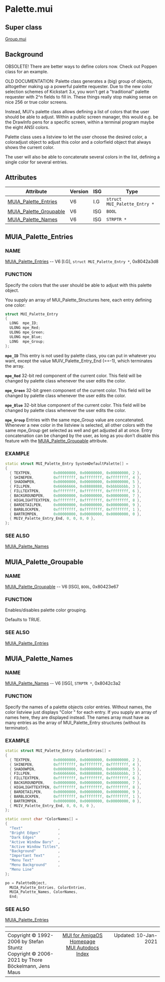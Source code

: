 # Palette.mui
## Super class
[Group.mui](MUI_Group.md)
## Background
OBSOLETE!
There are better ways to define colors now. Check out Poppen class for an
example.

OLD DOCUMENTATION:
Palette class generates a (big) group of objects, alltogether making up a
powerful palette requester. Due to the new color selection schemes of
Kickstart 3.x, you won't get a "traditional" palette requester with 2^n
fields to fill in. These things really stop making sense on nice 256 or true
color screens.

Instead, MUI's palette class allows defining a list of colors that the user
should be able to adjust. Within a public screen manager, this would e.g. be
the DrawInfo pens for a specific screen, within a terminal program maybe the
eight ANSI colors.

Palette class uses a listview to let the user choose the desired color, a
coloradjust object to adjust this color and a colorfield object that always
shows the current color.

The user will also be able to concatenate several colors in the list,
defining a single color for several entries.
## Attributes
Attribute|Version|ISG|Type
---------|-------|---|----
[MUIA_Palette_Entries](MUI_Palette.md/#MUIA_Palette_Entries)|V6|I.G|`struct MUI_Palette_Entry *`
[MUIA_Palette_Groupable](MUI_Palette.md/#MUIA_Palette_Groupable)|V6|ISG|`BOOL`
[MUIA_Palette_Names](MUI_Palette.md/#MUIA_Palette_Names)|V6|ISG|`STRPTR *`

## MUIA_Palette_Entries
### NAME
[MUIA_Palette_Entries](MUI_Palette.md/#MUIA_Palette_Entries) -- V6 [I.G], `struct MUI_Palette_Entry *`, 0x8042a3d8

### FUNCTION
Specify the colors that the user should be able to adjust with this palette
object.

You supply an array of MUI_Palette_Structures here, each entry defining one
color:

```c++
struct MUI_Palette_Entry
{
  LONG  mpe_ID;
  ULONG mpe_Red;
  ULONG mpe_Green;
  ULONG mpe_Blue;
  LONG  mpe_Group;
};
```

**`mpe_ID`**
     This entry is not used by palette class, you can put in whatever
     you want, except the value MUIV_Palette_Entry_End (==-1), which
     terminates the array.

**`mpe_Red`**
     32-bit red component of the current color. This field will be
     changed by palette class whenever the user edits the color.

**`mpe_Green`**
     32-bit green component of the current color. This field will be
     changed by palette class whenever the user edits the color.

**`mpe_Blue`**
     32-bit blue component of the current color. This field will be
     changed by palette class whenever the user edits the color.

**`mpe_Group`**
     Entries with the same mpe_Group value are concatenated. Whenever
     a new color in the listview is selected, all other colors with
     the same mpe_Group get selected as well and get adjusted all at
     once.
     Entry concatenation can be changed by the user, as long as you
     don't disable this feature with the [MUIA_Palette_Groupable](MUI_Palette.md/#MUIA_Palette_Groupable)
     attribute.

### EXAMPLE
```c++
static struct MUI_Palette_Entry SystemDefaultPalette[] =
{
  { TEXTPEN,          0x00000000, 0x00000000, 0x00000000, 2 },
  { SHINEPEN,         0xffffffff, 0xffffffff, 0xffffffff, 4 },
  { SHADOWPEN,        0x00000000, 0x00000000, 0x00000000, 5 },
  { FILLPEN,          0x66666666, 0x88888888, 0xbbbbbbbb, 3 },
  { FILLTEXTPEN,      0xffffffff, 0xffffffff, 0xffffffff, 6 },
  { BACKGROUNDPEN,    0x00000000, 0x00000000, 0x00000000, 7 },
  { HIGHLIGHTTEXTPEN, 0xffffffff, 0xffffffff, 0xffffffff, 8 },
  { BARDETAILPEN,     0x00000000, 0x00000000, 0x00000000, 9 },
  { BARBLOCKPEN,      0xffffffff, 0xffffffff, 0xffffffff, 1 },
  { BARTRIMPEN,       0x00000000, 0x00000000, 0x00000000, 0 },
  { MUIV_Palette_Entry_End, 0, 0, 0, 0 },
};
```

### SEE ALSO
[MUIA_Palette_Names](MUI_Palette.md/#MUIA_Palette_Names)

## MUIA_Palette_Groupable
### NAME
[MUIA_Palette_Groupable](MUI_Palette.md/#MUIA_Palette_Groupable) -- V6 [ISG], `BOOL`, 0x80423e67

### FUNCTION
Enables/disables palette color grouping.

Defaults to TRUE.

### SEE ALSO
[MUIA_Palette_Entries](MUI_Palette.md/#MUIA_Palette_Entries)

## MUIA_Palette_Names
### NAME
[MUIA_Palette_Names](MUI_Palette.md/#MUIA_Palette_Names) -- V6 [ISG], `STRPTR *`, 0x8042c3a2

### FUNCTION
Specify the names of a palette objects color entries. Without names, the
color listview just displays "Color <n>" for each entry. If you supply an
array of names here, they are displayed instead. The names array must have
as many entries as the array of MUI_Palette_Entry structures (without its
terminator).

### EXAMPLE
```c++
static struct MUI_Palette_Entry ColorEntries[] =
{
  { TEXTPEN,          0x00000000, 0x00000000, 0x00000000, 2 },
  { SHINEPEN,         0xffffffff, 0xffffffff, 0xffffffff, 4 },
  { SHADOWPEN,        0x00000000, 0x00000000, 0x00000000, 5 },
  { FILLPEN,          0x66666666, 0x88888888, 0xbbbbbbbb, 3 },
  { FILLTEXTPEN,      0xffffffff, 0xffffffff, 0xffffffff, 6 },
  { BACKGROUNDPEN,    0x00000000, 0x00000000, 0x00000000, 7 },
  { HIGHLIGHTTEXTPEN, 0xffffffff, 0xffffffff, 0xffffffff, 8 },
  { BARDETAILPEN,     0x00000000, 0x00000000, 0x00000000, 9 },
  { BARBLOCKPEN,      0xffffffff, 0xffffffff, 0xffffffff, 1 },
  { BARTRIMPEN,       0x00000000, 0x00000000, 0x00000000, 0 },
  { MUIV_Palette_Entry_End, 0, 0, 0, 0 },
};

static const char *ColorNames[] =
{
  "Text"                ,
  "Bright Edges"        ,
  "Dark Edges"          ,
  "Active Window Bars"  ,
  "Active Window Titles",
  "Background"          ,
  "Important Text"      ,
  "Menu Text"           ,
  "Menu Background"     ,
  "Menu Line"
};

po = PaletteObject,
  MUIA_Palette_Entries, ColorEntries,
  MUIA_Palette_Names, ColorNames,
  End;
```

### SEE ALSO
[MUIA_Palette_Entries](MUI_Palette.md/#MUIA_Palette_Entries)

----
<table class='compact' style='border: none; border-spacing: 0px; margin: 0px' width='100%'>
<tr>
<td style='text-align: left; vertical-align: top' width='33%'>Copyright &copy 1992-2006 by Stefan Stuntz<br>Copyright &copy 2006-2021 by Thore B&ouml;ckelmann, Jens Maus</TD>
<td style='text-align: center; vertical-align: top' width='33%'>
<a href=https://github.com/amiga-mui/muidev>MUI for AmigaOS Homepage</a><br>
<a href=https://github.com/amiga-mui/muidev/blob/master/autodocs/autodocs.md>MUI Autodocs Index</a>
</td>
<td style='text-align: right; vertical-align: top' width='33%'>Updated: 10-Jan-2021</td>
</tr>
</table>
